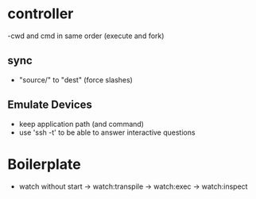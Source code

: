
# controller

-cwd and cmd in same order (execute and fork)

## sync
 - "source/" to "dest" (force slashes)

## Emulate Devices
 - keep application path (and command)
 - use 'ssh -t' to be able to answer interactive questions

# Boilerplate
 - watch without start
  -> watch:transpile
  -> watch:exec
  -> watch:inspect
